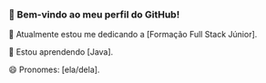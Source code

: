 ### 👋 Bem-vindo ao meu perfil do GitHub!

🔭 Atualmente estou me dedicando a [Formação Full Stack Júnior].

🌱 Estou aprendendo [Java].

😄 Pronomes: [ela/dela].
